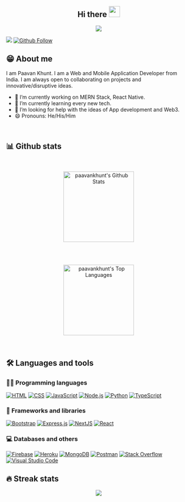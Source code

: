 <h2 align="center">Hi there 
 <a href="https://github.com/thecodexhub">
 <img src="https://media.giphy.com/media/hvRJCLFzcasrR4ia7z/giphy.gif" width="30px" height="30px">
 </a>
</h2>

<p align="center">
 <a href="https://github.com/thecodexhub"><img src="https://readme-typing-svg.herokuapp.com?color=%7E3ACD&width=700&size=22&center=true&lines=Full+Stack+Developer;Always+learning+and+exploring+new+things">
 </a>
</p>


![](https://visitor-badge.glitch.me/badge?page_id=PaavanKhunt.PaavanKhunt)
[![Github Follow](https://img.shields.io/github/followers/PaavanKhunt?label=follow&style=social)](https://github.com/PaavanKhunt)
<br />



## 😁 About me

I am Paavan Khunt. I am a Web and Mobile Application Developer from India. I am always open to collaborating on projects and innovative/disruptive ideas. 


- 🔭 I’m currently working on MERN Stack, React Native.
- 🌱 I’m currently learning every new tech.
- 🤔 I’m looking for help with the ideas of App development and Web3.
- 😄 Pronouns: He/His/Him

<br/>



## 📊 Github stats

<br/>
<p align="center">
  <a href="https://github.com/anuraghazra/github-readme-stats"><img alt="paavankhunt's Github Stats" src="https://github-readme-stats.vercel.app/api?username=paavankhunt&count_private=true&show_icons=true&theme=midnight-purple" height="192px"/></a>
 </p>
<br/>

<br/>
<p align="center">
  <a href="https://github.com/anuraghazra/github-readme-stats"><img alt="paavankhunt's Top Languages" src="https://github-readme-stats.vercel.app/api/top-langs/?username=paavankhunt&langs_count=8&theme=midnight-purple&layout=compact" height="192px"/></a>
 </p>
<br/>


## 🛠️ Languages and tools

### 👨‍💻 Programming languages

<p>
<a href="#"><img alt="HTML" src="https://img.shields.io/badge/HTML-E34F26.svg?logo=html5&logoColor=white"></a>
<a href="#"><img alt="CSS" src="https://img.shields.io/badge/CSS-1572B6.svg?logo=css3&logoColor=white"></a>
<a href="#"><img alt="JavaScript" src="https://img.shields.io/badge/JavaScript-F7DF1E.svg?logo=javascript&logoColor=black"></a>
<a href="#"><img alt="Node.js" src="https://img.shields.io/badge/Node.js-43853D.svg?logo=node.js&logoColor=white"></a>
<a href="#"><img alt="Python" src="https://img.shields.io/badge/python-F7DF1E.svg?logo=python&logoColor=green"></a>
<a href="#"><img alt="TypeScript" src="https://img.shields.io/badge/TypeScript-007ACC.svg?logo=typescript&logoColor=white"></a>
</p>

### 🧰 Frameworks and libraries

<p>
<a href="#"><img alt="Bootstrap" src="https://img.shields.io/badge/Bootstrap-7952B3.svg?logo=bootstrap&logoColor=white"></a>
<a href="#"><img alt="Express.js" src="https://img.shields.io/badge/Express.js-404d59.svg?logo=express&logoColor=white"></a>
<a href="#"><img alt="NextJS" src="https://img.shields.io/badge/NextJS-ff0044.svg?logo=nextjs&logoColor=black"></a>
<a href="#"><img alt="React" src="https://img.shields.io/badge/React-20232a.svg?logo=react&logoColor=%2361DAFB"></a>
</p>

### 💻 Databases and others

<a href="#"><img alt="Firebase" src="https://img.shields.io/badge/Firebase-FFCB2B.svg?logo=firebase&logoColor=black"></a>
<a href="#"><img alt="Heroku" src="https://img.shields.io/badge/Heroku-430098.svg?logo=heroku&logoColor=white"></a>
<a href="#"><img alt="MongoDB" src ="https://img.shields.io/badge/MongoDB-4ea94b.svg?logo=mongodb&logoColor=white"></a>
<a href="#"><img alt="Postman" src="https://img.shields.io/badge/Postman-FF6C37?logo=postman&logoColor=white"></a>
<a href="#"><img alt="Stack Overflow" src="https://img.shields.io/badge/-Stack%20Overflow-FE7A16?logo=stack-overflow&logoColor=white"></a>
<a href="#"><img alt="Visual Studio Code" src="https://img.shields.io/badge/Visual%20Studio%20Code-0078d7.svg?logo=visual-studio-code&logoColor=white"></a>




## 🔥 Streak stats

<p align="center">
 <a href="https://github.com/paavankhunt"><img src="http://github-readme-streak-stats.herokuapp.com?user=paavankhunt&theme=midnight-purple&date_format=M%20j%5B%2C%20Y%5D"></a>
</p>

